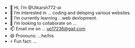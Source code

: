- 👋 Hi, I’m @Utkarsh772-ai
- 👀 I’m interested in ... coding and deloping various websites.
- 🌱 I’m currently learning ...web devlopment.
- 💞️ I’m looking to collaborate on ...
- 📫 Email me on ... up17236@gail.com
- 😄 Pronouns: ...he/his
- ⚡ Fun fact: ...

<!---
Utkarsh772-ai/Utkarsh772-ai is a ✨ special ✨ repository because its `README.md` (this file) appears on your GitHub profile.
You can click the Preview link to take a look at your changes.
--->
